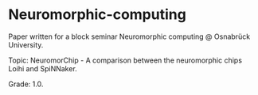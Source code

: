 # Neuromorphic-computing

Paper written for a block seminar Neuromorphic computing @ Osnabrück University. 

Topic:  NeuromorChip - A comparison between the neuromorphic chips Loihi and SpiNNaker.

Grade: 1.0.
